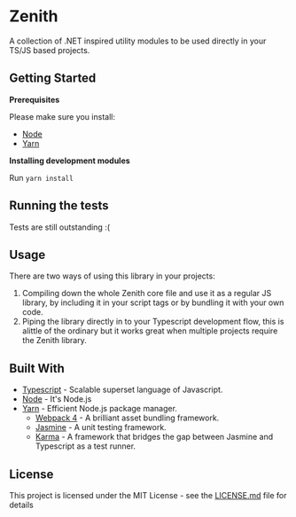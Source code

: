 # Zenith

A collection of .NET inspired utility modules to be used directly in your TS/JS based projects.

## Getting Started

**Prerequisites**

Please make sure you install:
- [Node](https://nodejs.org/en/)
- [Yarn](https://yarnpkg.com/en/)

**Installing development modules**

Run ``yarn install``

## Running the tests

Tests are still outstanding :(

## Usage

There are two ways of using this library in your projects:

1. Compiling down the whole Zenith core file and use it as a regular JS library, by including it in your script tags or by bundling it with your own code.
2. Piping the library directly in to your Typescript development flow, this is alittle of the ordinary but it works great when multiple projects require the Zenith library.

## Built With

- [Typescript](https://www.typescriptlang.org/) - Scalable superset language of Javascript.
- [Node](https://nodejs.org/en/) - It's Node.js
- [Yarn](https://yarnpkg.com/en/) - Efficient Node.js package manager.
    - [Webpack 4](https://webpack.js.org/) - A brilliant asset bundling framework.
    - [Jasmine](https://jasmine.github.io/) - A unit testing framework.
    - [Karma](https://karma-runner.github.io/) - A framework that bridges the gap between Jasmine and Typescript as a test runner.

## License

This project is licensed under the MIT License - see the [LICENSE.md](./LICENSE.md) file for details
